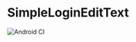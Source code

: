 # SimpleLoginEditText
![Android CI](https://github.com/halohoop/SimpleLoginEditText/workflows/Android%20CI/badge.svg)
